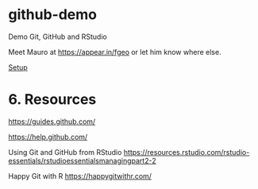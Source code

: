 # github-demo
Demo Git, GitHub and RStudio

Meet Mauro at https://appear.in/fgeo or let him know where else.

[Setup](https://github.com/maurolepore/github-demo/issues/1)




# 6.  Resources 
https://guides.github.com/

https://help.github.com/

Using Git and GitHub from RStudio
https://resources.rstudio.com/rstudio-essentials/rstudioessentialsmanagingpart2-2

Happy Git with R
https://happygitwithr.com/
